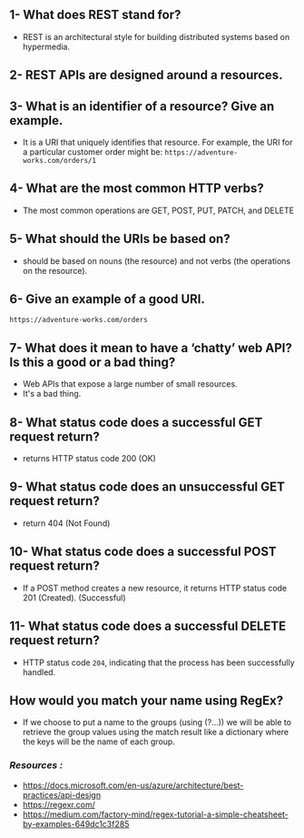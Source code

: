 ## 1- What does REST stand for?
- REST is an architectural style for building distributed systems based on hypermedia.

## 2- REST APIs are designed around a __resources__.


## 3- What is an identifier of a resource? Give an example.
- It is a URI that uniquely identifies that resource. For example, the URI for a particular customer order might be:
`https://adventure-works.com/orders/1`

## 4- What are the most common HTTP verbs?
- The most common operations are GET, POST, PUT, PATCH, and DELETE

## 5- What should the URIs be based on?
- should be based on nouns (the resource) and not verbs (the operations on the resource).

## 6- Give an example of a good URI.
`https://adventure-works.com/orders`

## 7- What does it mean to have a ‘chatty’ web API? Is this a good or a bad thing?
- Web APIs that expose a large number of small resources.
- It's a bad thing.

## 8- What status code does a successful GET request return?
- returns HTTP status code 200 (OK)

## 9- What status code does an unsuccessful GET request return?
* return 404 (Not Found)

## 10- What status code does a successful POST request return?
- If a POST method creates a new resource, it returns HTTP status code 201 (Created). (Successful)

## 11- What status code does a successful DELETE request return?
- HTTP status code `204`, indicating that the process has been successfully handled.

## How would you match your name using RegEx?
- If we choose to put a name to the groups (using (?<foo>...)) we will be able to retrieve the group values using the match result like a dictionary where the keys will be the name of each group.

### *Resources :*
- https://docs.microsoft.com/en-us/azure/architecture/best-practices/api-design
- https://regexr.com/
- https://medium.com/factory-mind/regex-tutorial-a-simple-cheatsheet-by-examples-649dc1c3f285